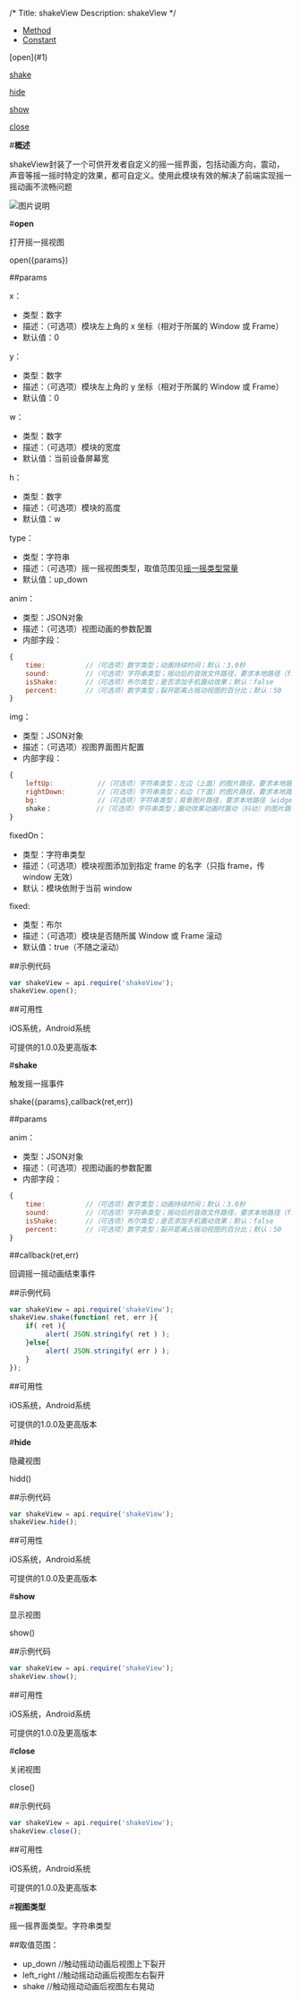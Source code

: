 /*
Title: shakeView
Description: shakeView
*/

<ul id="tab" class="clearfix">
	<li class="active"><a href="#method-content">Method</a></li>
	<li><a href="#const-content">Constant</a></li>
</ul>
<div id="method-content">

<div class="outline">
[open](#1)

[shake](#2)

[hide](#3)

[show](#4)

[close](#5)
</div>

#**概述**

shakeView封装了一个可供开发者自定义的摇一摇界面，包括动画方向，震动，声音等摇一摇时特定的效果，都可自定义。使用此模块有效的解决了前端实现摇一摇动画不流畅问题

![图片说明](/img/docImage/shakeView.jpg)

#**open**<div id="1"></div>

打开摇一摇视图

open({params})

##params

x：

- 类型：数字
- 描述：（可选项）模块左上角的 x 坐标（相对于所属的 Window 或 Frame）
- 默认值：0

y：

- 类型：数字
- 描述：（可选项）模块左上角的 y 坐标（相对于所属的 Window 或 Frame）
- 默认值：0

w：

- 类型：数字
- 描述：（可选项）模块的宽度
- 默认值：当前设备屏幕宽

h：

- 类型：数字
- 描述：（可选项）模块的高度
- 默认值：w

type：

- 类型：字符串
- 描述：（可选项）摇一摇视图类型，取值范围见[摇一摇类型常量](!Constant)
- 默认值：up_down

anim：

- 类型：JSON对象
- 描述：（可选项）视图动画的参数配置
- 内部字段：

```js
{
	time:          //（可选项）数字类型；动画持续时间；默认：3.0秒
	sound:         //（可选项）字符串类型；摇动后的音效文件路径，要求本地路径（fs://），Android 平台不支持 wdget 协议，若不传则无声音提示
	isShake:       //（可选项）布尔类型；是否添加手机震动效果；默认：false   
	percent:       //（可选项）数字类型；裂开距离占摇动视图的百分比；默认：50
}
```

img：

- 类型：JSON对象
- 描述：（可选项）视图界面图片配置
- 内部字段：

```js
{
	leftUp:           //（可选项）字符串类型；左边（上面）的图片路径，要求本地路径（widget://、fs://）；默认：灰色视图
	rightDown:        //（可选项）字符串类型；右边（下面）的图片路径，要求本地路径（widget://、fs://）；默认：灰色视图
	bg:               //（可选项）字符串类型；背景图片路径，要求本地路径（widget://、fs://）；默认：绿色视图
	shake：           //（可选项）字符串类型；震动效果动画时震动（抖动）的图片路径，要求本地路径（widget://、fs://），当type为up_down或left_right时忽略此参数
}
```

fixedOn：

- 类型：字符串类型
- 描述：（可选项）模块视图添加到指定 frame 的名字（只指 frame，传 window 无效）
- 默认：模块依附于当前 window

fixed:

- 类型：布尔
- 描述：（可选项）模块是否随所属 Window 或 Frame 滚动
- 默认值：true（不随之滚动）

##示例代码

```js
var shakeView = api.require('shakeView');
shakeView.open();
```

##可用性

iOS系统，Android系统

可提供的1.0.0及更高版本


#**shake**<div id="2"></div>

触发摇一摇事件

shake({params},callback(ret,err))

##params

anim：

- 类型：JSON对象
- 描述：（可选项）视图动画的参数配置
- 内部字段：

```js
{
	time:          //（可选项）数字类型；动画持续时间；默认：3.0秒
	sound:         //（可选项）字符串类型；摇动后的音效文件路径，要求本地路径（fs://），Android 平台不支持 wdget 协议，若不传则无声音提示
	isShake:       //（可选项）布尔类型；是否添加手机震动效果；默认：false   
	percent:       //（可选项）数字类型；裂开距离占摇动视图的百分比；默认：50
}
```

##callback(ret,err)

回调摇一摇动画结束事件

##示例代码

```js
var shakeView = api.require('shakeView');
shakeView.shake(function( ret, err ){
    if( ret ){
         alert( JSON.stringify( ret ) );
    }else{
         alert( JSON.stringify( err ) );
    }
});
```

##可用性

iOS系统，Android系统

可提供的1.0.0及更高版本


#**hide**<div id="3"></div>

隐藏视图

hidd()

##示例代码

```js
var shakeView = api.require('shakeView');
shakeView.hide();
```

##可用性

iOS系统，Android系统

可提供的1.0.0及更高版本


#**show**<div id="4"></div>

显示视图

show()

##示例代码
```js
var shakeView = api.require('shakeView');
shakeView.show();
```

##可用性

iOS系统，Android系统

可提供的1.0.0及更高版本


#**close**<div id="5"></div>

关闭视图

close()

##示例代码

```js
var shakeView = api.require('shakeView');
shakeView.close();
```

##可用性

iOS系统，Android系统

可提供的1.0.0及更高版本
</div>


<div id="const-content">

#**视图类型**

摇一摇界面类型。字符串类型

##取值范围：	

- up_down		//触动摇动动画后视图上下裂开
- left_right	//触动摇动动画后视图左右裂开
- shake			//触动摇动动画后视图左右晃动

